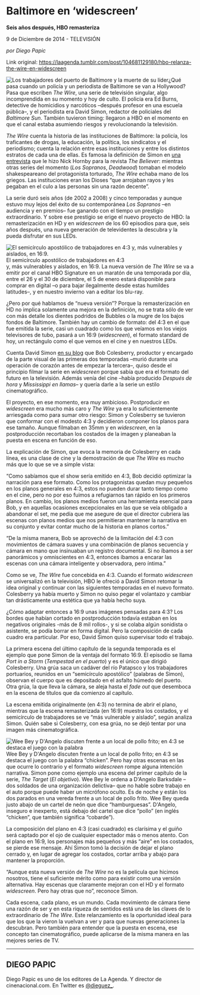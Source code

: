 # Baltimore en ‘widescreen’

**Seis años después, HBO remasteriza**

9 de Diciembre de 2014 - TELEVISIÓN

_por Diego Papic_

Link original: https://laagenda.tumblr.com/post/104681129180/hbo-relanza-the-wire-en-widescreen

![Los trabajadores del puerto de Baltimore y la muerte de su líder](https://64.media.tumblr.com/46aeb0dae1e44fdeaf0e547e573afb22/tumblr_inline_p9xzz6Qpsk1t588lx_500.jpg)¿Qué pasa cuando un policía y un periodista de Baltimore se van a Hollywood? Pasa que escriben *The Wire*, una serie de televisión singular, algo incomprendida en su momento y hoy de culto. El policía era Ed Burns, detective de homicidios y narcóticos –después profesor en una escuela pública–, y el periodista era David Simon, redactor de policiales del *Baltimore Sun*. También tuvieron timing: llegaron a HBO en el momento en que el canal estaba asumiendo riesgos y revolucionando la televisión.

*The Wire* cuenta la historia de las instituciones de Baltimore: la policía, los traficantes de drogas, la educación, la política, los sindicatos y el periodismo; cuenta la relación entre esas instituciones y entre los distintos estratos de cada una de ellas. Es famosa la definición de Simon en [una entrevista](http://www.believermag.com/issues/200708/?read=interview_simon) que le hizo Nick Hornby para la revista *The Believer*: mientras otras series del momento (*Los Sopranos*, *Deadwood*) tomaban el modelo shakespeareano del protagonista torturado, *The Wire* echaba mano de los griegos. Las instituciones eran los Dioses “que arrojaban rayos y les pegaban en el culo a las personas sin una razón decente”.

La serie duró seis años (de 2002 a 2008) y cinco temporadas y aunque estuvo muy lejos del éxito de su contemporánea *Los Sopranos* –en audiencia y en premios– fue ganando con el tiempo un prestigio extraordinario. Y sobre ese prestigio se erige el nuevo proyecto de HBO: la remasterización en HD y en *widescreen* de los 60 episodios para que, seis años después, una nueva generación de televidentes la descubra y la pueda disfrutar en sus LEDs.

![El semicírculo apostólico de trabajadores en 4:3 y, más vulnerables y aislados, en 16:9.](https://64.media.tumblr.com/9e2fc15b07f437f7f474ef9795b37271/tumblr_inline_p9xzz7urbk1t588lx_250.jpg) El semicírculo apostólico de trabajadores en 4:3  
y, más vulnerables y aislados, en 16:9. La nueva versión de *The Wire* se va a emitir por el canal HBO Signature en un maratón de una temporada por día, entre el 26 y el 30 de diciembre, el 5 de enero estará disponible para comprar en digital –o para bajar ilegalmente desde estas humildes latitudes–, y en nuestro invierno van a editar los blu-ray.

¿Pero por qué hablamos de “nueva versión”? Porque la remasterización en HD no implica solamente una mejora en la definición, no se trata sólo de ver con más detalle los dientes podridos de Bubbles o la mugre de los bajos fondos de Baltimore. También hay un cambio de formato: del 4:3 en el que fue emitida la serie, casi un cuadrado como los que veíamos en los viejos televisores de tubo, pasará a un 16:9 (*widescreen*), el formato standard de hoy, un rectángulo como el que vemos en el cine y en nuestros LEDs.

Cuenta David Simon [en su blog](http://davidsimon.com/the-wire-hd-with-videos/) que Bob Colesberry, productor y encargado de la parte visual de las primeras dos temporadas –murió durante una operación de corazón antes de empezar la tercera–, quiso desde el principio filmar la serie en *widescreen* porque sabía que era el formato del futuro en la televisión. Además venía del cine –había producido *Después de hora* y *Mississippi en llamas*– y quería darle a la serie un estilo cinematográfico.

El proyecto, en ese momento, era muy ambicioso. Postproducir en *widescreen* era mucho más caro y *The Wire* ya era lo suficientemente arriesgada como para sumar otro riesgo: Simon y Colesberry se tuvieron que conformar con el modesto 4:3 y decidieron componer los planos para ese tamaño. Aunque filmaban en 35mm y en *widescreen*, en la postproducción recortaban los costados de la imagen y planeaban la puesta en escena en función de eso.

La explicación de Simon, que evoca la memoria de Colesberry en cada línea, es una clase de cine y la demostración de que *The Wire* es mucho más que lo que se ve a simple vista:

“Como sabíamos que el show sería emitido en 4:3, Bob decidió optimizar la narración para ese formato. Como los protagonistas quedan muy pequeños en los planos generales en 4:3, estos no pueden durar tanto tiempo como en el cine, pero no por eso fuimos a refugiarnos tan rápido en los primeros planos. En cambio, los planos medios fueron una herramienta esencial para Bob, y en aquellas ocasiones excepcionales en las que se veía obligado a abandonar el set, me pedía que me asegure de que el director cubriera las escenas con planos medios que nos permitieran mantener la narrativa en su conjunto y evitar contar mucho de la historia en planos cortos.”

“De la misma manera, Bob se aprovechó de la limitación del 4:3 con movimientos de cámara suaves y una combinación de planos secuencia y cámara en mano que insinuaban un registro documental. Si no íbamos a ser panorámicos y omniscientes en 4:3, entonces íbamos a encarar las escenas con una cámara inteligente y observadora, pero íntima.”

Como se ve, *The Wire* fue concebida en 4:3. Cuando el formato *widescreen* se universalizó en la televisión, HBO le ofreció a David Simon retomar la idea original y continuar con las siguientes temporadas en el nuevo formato. Colesberry ya había muerto y Simon no quiso pegar el volantazo y cambiar tan drásticamente una estética que ya había hecho suya.

¿Cómo adaptar entonces a 16:9 unas imágenes pensadas para 4:3? Los bordes que habían cortado en postproducción todavía estaban en los negativos originales -más de 8 mil rollos-, y si se colaba algún sonidista o asistente, se podía borrar en forma digital. Pero la composición de cada cuadro era particular. Por eso, David Simon quiso supervisar todo el trabajo.

La primera escena del último capítulo de la segunda temporada es el ejemplo que pone Simon de la ventaja del formato 16:9. El episodio se llama *Port in a Storm* (*Tempestad en el puerto*) y es el único que dirigió Colesberry. Una grúa saca un cadáver del río Patapsco y los trabajadores portuarios, reunidos en un “semicírculo apostólico” (palabras de Simon), observan el cuerpo que es depositado en el asfalto húmedo del puerto. Otra grúa, la que lleva la cámara, se aleja hasta el *fade out* que desemboca en la escena de títulos que da comienzo al capítulo.

La escena emitida originalmente (en 4:3) no termina de abrir el plano, mientras que la escena remasterizada (en 16:9) muestra los costados, y el semicírculo de trabajadores se ve “más vulnerable y aislado”, según analiza Simon. Quién sabe si Colesberry, con esa grúa, no se dejó tentar por una imagen más cinematográfica.

![Wee Bey y D'Angelo discuten frente a un local de pollo frito; en 4:3 se destaca el juego con la palabra](https://64.media.tumblr.com/b87dbd725c68dd2a8dbb8aba91e43c79/tumblr_inline_p9xzz7TPXh1t588lx_250.jpg) Wee Bey y D'Angelo discuten frente a un local de pollo frito; en 4:3 se destaca el juego con la palabra “chicken”. Pero hay otras escenas en las que ocurre lo contrario y el formato *widescreen* rompe alguna intención narrativa. Simon pone como ejemplo una escena del primer capítulo de la serie, *The Target* (*El objetivo*). Wee Bey le ordena a D'Angelo Barksdale –dos soldados de una organización delictiva– que no hable sobre trabajo en el auto porque puede haber un micrófono oculto. Es de noche y están los dos parados en una vereda frente a un local de pollo frito. Wee Bey queda justo abajo de un cartel de neón que dice “hamburguesas”. D'Angelo, inseguro e inexperto, está debajo del cartel que dice “pollo” (en inglés “chicken”, que también significa “cobarde”).

La composición del plano en 4:3 (casi cuadrado) es clarísima y el guiño será captado por el ojo de cualquier espectador más o menos atento. Con el plano en 16:9, los personajes más pequeños y más “aire” en los costados, se pierde ese mensaje. Ahí Simon tomó la decisión de dejar el plano cerrado y, en lugar de agregar los costados, cortar arriba y abajo para mantener la proporción.

“Aunque esta nueva versión de *The Wire* no es la película que hicimos nosotros, tiene el suficiente mérito como para existir como una versión alternativa. Hay escenas que claramente mejoran con el HD y el formato *widescreen*. Pero hay otras que no”, reconoce Simon.

Cada escena, cada plano, es un mundo. Cada movimiento de cámara tiene una razón de ser y en esta riqueza de sentidos está una de las claves de lo extraordinario de *The Wire*. Este relanzamiento es la oportunidad ideal para que los que la vieron la vuelvan a ver y para que nuevas generaciones la descubran. Pero también para entender que la puesta en escena, ese concepto tan cinematográfico, puede aplicarse de la misma manera en las mejores series de TV.



---

DIEGO PAPIC
-----------

Diego Papic es uno de los editores de La Agenda. Y director de cinenacional.com. En Twitter es [@dieguez\_](https://twitter.com/dieguez_).

